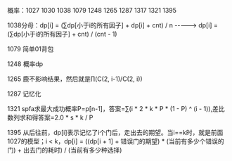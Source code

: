 概率：1027 1030 1038 1079 1248 1265 1287 1317 1321 1395

1038分母：dp[i] = (∑dp[小于i的所有因子] + dp[i] + cnt) / n -----> dp[i] = (∑dp[小于i的所有因子] + cnt) / (cnt - 1)

1079 简单01背包

1248 概率dp

1265 鹿不影响结果，然后就是∏(C(2, i-1)/C(2, i))

1287 记忆化

1321 spfa求最大成功概率P=p[n-1]，答案=∑(i * 2 * k * P * (1 - P) ^ (i - 1)),差比数列求和得答案=2.0 * s * k / P

1395 从后往前，dp[i]表示记忆了i个门后，走出去的期望。当i==k时，就是前面1027的模型；i < k，dp[i] = ((dp[i + 1] + 错误门的期望) * (当前有多少个错误的门) + 出去门的耗时) / (当前有多少种选择)